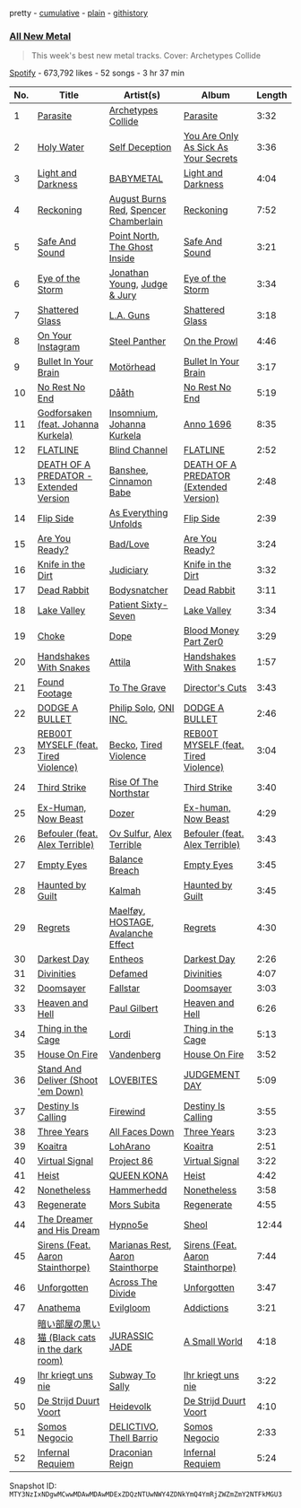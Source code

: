 pretty - [cumulative](/playlists/cumulative/37i9dQZF1DX5J7FIl4q56G.md) - [plain](/playlists/plain/37i9dQZF1DX5J7FIl4q56G) - [githistory](https://github.githistory.xyz/mackorone/spotify-playlist-archive/blob/main/playlists/plain/37i9dQZF1DX5J7FIl4q56G)

### [All New Metal](https://open.spotify.com/playlist/37i9dQZF1DX5J7FIl4q56G)

> This week's best new metal tracks\. Cover: Archetypes Collide

[Spotify](https://open.spotify.com/user/spotify) - 673,792 likes - 52 songs - 3 hr 37 min

| No. | Title | Artist(s) | Album | Length |
|---|---|---|---|---|
| 1 | [Parasite](https://open.spotify.com/track/0sBXPxWJpMlQBnVF2y78Rg) | [Archetypes Collide](https://open.spotify.com/artist/6Gnk08ItppARKX1z1EW3Vn) | [Parasite](https://open.spotify.com/album/0sx2ImaWkigyLHH45jdIo1) | 3:32 |
| 2 | [Holy Water](https://open.spotify.com/track/4rBkuvKIBAw19IdnOISU5a) | [Self Deception](https://open.spotify.com/artist/0FHW0Lp33r3fvIG0HL4mW0) | [You Are Only As Sick As Your Secrets](https://open.spotify.com/album/2kbZiGYaaZUDZM014s8xnN) | 3:36 |
| 3 | [Light and Darkness](https://open.spotify.com/track/0olkiWqNuL76Zul02kqS0o) | [BABYMETAL](https://open.spotify.com/artist/630wzNP2OL7fl4Xl0GnMWq) | [Light and Darkness](https://open.spotify.com/album/3WDhH38G6iRALKLUjM20VL) | 4:04 |
| 4 | [Reckoning](https://open.spotify.com/track/4xcfmHe5mRVzPA0tdKJltA) | [August Burns Red](https://open.spotify.com/artist/5p9CTsn5ueGU4oScNX1axu), [Spencer Chamberlain](https://open.spotify.com/artist/2cbaTTGFK4bWdglvhLQRFi) | [Reckoning](https://open.spotify.com/album/5SfCfODkHePAgQaLMgnmWs) | 7:52 |
| 5 | [Safe And Sound](https://open.spotify.com/track/1LtXoOrqBYS8kcheVUt5Pr) | [Point North](https://open.spotify.com/artist/5Vp7LqcfAtx2U1RfIX8i7r), [The Ghost Inside](https://open.spotify.com/artist/6kQB2RN7WwryMdJ1MoQh1E) | [Safe And Sound](https://open.spotify.com/album/3QUEnfQoenkZIyLZDMSegH) | 3:21 |
| 6 | [Eye of the Storm](https://open.spotify.com/track/7nxkZOfVWHFChKc3XH1izB) | [Jonathan Young](https://open.spotify.com/artist/2IeMt1qx6ZVt1HFjdfE5tl), [Judge & Jury](https://open.spotify.com/artist/2p1FiOhFr2sED9OxKVNRbB) | [Eye of the Storm](https://open.spotify.com/album/79sF7He6Rk5vVbkYidm7Oq) | 3:34 |
| 7 | [Shattered Glass](https://open.spotify.com/track/3rwTTsTjmfapQ4pGlqEvyI) | [L.A\. Guns](https://open.spotify.com/artist/22TEmHXBBLjTec2LOAuMdS) | [Shattered Glass](https://open.spotify.com/album/5GpP3HaqPtFhL4afkHrj0t) | 3:18 |
| 8 | [On Your Instagram](https://open.spotify.com/track/5PGOJAVfuv3xb2iyiUKlZp) | [Steel Panther](https://open.spotify.com/artist/3l02WF362j1oHOurzuseBv) | [On the Prowl](https://open.spotify.com/album/383qQlo1eU1IRqgQysnMx5) | 4:46 |
| 9 | [Bullet In Your Brain](https://open.spotify.com/track/4TDdlKWf59N0wqBTipYzcJ) | [Motörhead](https://open.spotify.com/artist/1DFr97A9HnbV3SKTJFu62M) | [Bullet In Your Brain](https://open.spotify.com/album/3yn75PrdYZssPvj8kwKpN4) | 3:17 |
| 10 | [No Rest No End](https://open.spotify.com/track/1RTyEckPIIMRvHVocH9Hav) | [Dååth](https://open.spotify.com/artist/1zPmAg2AfxmMPKspgUv9JN) | [No Rest No End](https://open.spotify.com/album/0pVbzIvjFpOKvoW1zvZuEn) | 5:19 |
| 11 | [Godforsaken \(feat\. Johanna Kurkela\)](https://open.spotify.com/track/6E8YVQC9eCBea36OrEv269) | [Insomnium](https://open.spotify.com/artist/3uIgLG971oRM5fe6v8lvQS), [Johanna Kurkela](https://open.spotify.com/artist/7fsO7iJz8gv776THRffk0A) | [Anno 1696](https://open.spotify.com/album/3OAZXA7iAwaPb4v81e6Npz) | 8:35 |
| 12 | [FLATLINE](https://open.spotify.com/track/7eavNfBDdDIj3nkQb6yOxZ) | [Blind Channel](https://open.spotify.com/artist/3L58J6a7f0jyy2p6f3MSAs) | [FLATLINE](https://open.spotify.com/album/0ntAkOuUZbtb6LtccaZoMA) | 2:52 |
| 13 | [DEATH OF A PREDATOR \- Extended Version](https://open.spotify.com/track/5AXtBx24PNEHhLFPjtubJT) | [Banshee](https://open.spotify.com/artist/0DG7J8Q9Alnt65HJv6owzf), [Cinnamon Babe](https://open.spotify.com/artist/0U2rJW6ug1KAvcegC2E004) | [DEATH OF A PREDATOR \(Extended Version\)](https://open.spotify.com/album/0CApfCeUK40PtirtTCaVRG) | 2:48 |
| 14 | [Flip Side](https://open.spotify.com/track/3OQzuPNRTdiltmnRz7xBFG) | [As Everything Unfolds](https://open.spotify.com/artist/28IImD2QqPWTQ2cWgOMQNT) | [Flip Side](https://open.spotify.com/album/2WXou8YukfZ0oVtc15elcb) | 2:39 |
| 15 | [Are You Ready?](https://open.spotify.com/track/4wZQevORelxkGBR7Fioox2) | [Bad/Love](https://open.spotify.com/artist/0lJyKe4CxWOeYOV4dbAFkZ) | [Are You Ready?](https://open.spotify.com/album/66IEOqoGTidgQJSZSFrPSE) | 3:24 |
| 16 | [Knife in the Dirt](https://open.spotify.com/track/4rY2Go6E34ZI09LX21Ko3v) | [Judiciary](https://open.spotify.com/artist/1llYaLn43cLcbWg9M4t0Y3) | [Knife in the Dirt](https://open.spotify.com/album/2t1hUmT2rDFi5s0P85wyTj) | 3:32 |
| 17 | [Dead Rabbit](https://open.spotify.com/track/3YQHk5o9uDDIBvTQ5tEKVl) | [Bodysnatcher](https://open.spotify.com/artist/2tCl0ipvwJJRJLAuIGf6tm) | [Dead Rabbit](https://open.spotify.com/album/3pR1R0B0l1WVieIcjzBIz0) | 3:11 |
| 18 | [Lake Valley](https://open.spotify.com/track/2ZXZ3Gi55IlEhswNFJYiWO) | [Patient Sixty\-Seven](https://open.spotify.com/artist/1wklENd4yCkEW1u0fkJR2c) | [Lake Valley](https://open.spotify.com/album/2Kbar09FZwybR3Cd6QRRvB) | 3:34 |
| 19 | [Choke](https://open.spotify.com/track/4fh19jTHBoLbFrb1Z6Do76) | [Dope](https://open.spotify.com/artist/7fWgqc4HJi3pcHhK8hKg2p) | [Blood Money Part Zer0](https://open.spotify.com/album/00IWlCz2v0BLL8td4oljJt) | 3:29 |
| 20 | [Handshakes With Snakes](https://open.spotify.com/track/4oztf7RcwAIxhd1gBp0pjg) | [Attila](https://open.spotify.com/artist/4Uv5bceTJ2h3tLlssUNDNP) | [Handshakes With Snakes](https://open.spotify.com/album/08DuxbIKQxGyVv35305TrD) | 1:57 |
| 21 | [Found Footage](https://open.spotify.com/track/7goG2zIEAEOfjFjewIoHS9) | [To The Grave](https://open.spotify.com/artist/3jr9qsKWQjf3iMNQ3rWVDQ) | [Director's Cuts](https://open.spotify.com/album/4X9RLhq6LMvDahUo8Xk2Um) | 3:43 |
| 22 | [DODGE A BULLET](https://open.spotify.com/track/0VoNtFDVvqndbPHYnR7JYC) | [Philip Solo](https://open.spotify.com/artist/7AiFDZCdP0usKRf55bRPSI), [ONI INC.](https://open.spotify.com/artist/1dW38AxhFH7xZjV7o3p3l4) | [DODGE A BULLET](https://open.spotify.com/album/7lyLpdvd2DK5oXCqU5YW0M) | 2:46 |
| 23 | [REB00T MYSELF \(feat\. Tired Violence\)](https://open.spotify.com/track/0ktDzd32KJcAW4e7bsPmeG) | [Becko](https://open.spotify.com/artist/6Vu1oZl4ozrU6zqdidyCMU), [Tired Violence](https://open.spotify.com/artist/0zysEFjcjriHu5pvZkhfYV) | [REB00T MYSELF \(feat\. Tired Violence\)](https://open.spotify.com/album/35lOHVwCtYdWpz9TXuyP9b) | 3:04 |
| 24 | [Third Strike](https://open.spotify.com/track/0RSydWlJAPVBVEe4opCXEN) | [Rise Of The Northstar](https://open.spotify.com/artist/5vDfbSPkurKQxpVVXALJ4K) | [Third Strike](https://open.spotify.com/album/5MyuF816BytMJe1M13FIzp) | 3:40 |
| 25 | [Ex\-Human, Now Beast](https://open.spotify.com/track/50WKLFqJQ9kSsmgyc8VrfH) | [Dozer](https://open.spotify.com/artist/57VFYrmiB0eCM2qXZmV96N) | [Ex\-human, Now Beast](https://open.spotify.com/album/1kOxor59vIAnuQGZAQrFPa) | 4:29 |
| 26 | [Befouler \(feat\. Alex Terrible\)](https://open.spotify.com/track/0Lr0MHPtvyM6pGlfGX6ch5) | [Ov Sulfur](https://open.spotify.com/artist/7DZ58DvASCdGxYBdET8fbC), [Alex Terrible](https://open.spotify.com/artist/5imFWt9rzlx5iGqS58ArtO) | [Befouler \(feat\. Alex Terrible\)](https://open.spotify.com/album/20zVLJm0y5D6pzmkxUpjBD) | 3:43 |
| 27 | [Empty Eyes](https://open.spotify.com/track/6ParhCsL0hSLKTclH7fMO9) | [Balance Breach](https://open.spotify.com/artist/2sy77oZSFj4hGs76OQIsgK) | [Empty Eyes](https://open.spotify.com/album/2o2uqqmdKn5jrkzIACraz6) | 3:45 |
| 28 | [Haunted by Guilt](https://open.spotify.com/track/6vt2sAnAVzN0fPAa9hvFYU) | [Kalmah](https://open.spotify.com/artist/2YPVtFn6SsYNntkmrdDpGF) | [Haunted by Guilt](https://open.spotify.com/album/7KTsCcLQtB09OhpulYMTmB) | 3:45 |
| 29 | [Regrets](https://open.spotify.com/track/099BxoNz07jUeFb7SV9Zxr) | [Maelføy](https://open.spotify.com/artist/70Xhx9yjoKm0t3VmTYkrPp), [HOSTAGE](https://open.spotify.com/artist/653fYxU9prUXhYQFhIrTtD), [Avalanche Effect](https://open.spotify.com/artist/1lhzMZn54qAGcj8hdoMCCb) | [Regrets](https://open.spotify.com/album/61vMFjZ6AXxY11tRFGTtxo) | 4:30 |
| 30 | [Darkest Day](https://open.spotify.com/track/5lTanz07JiGe2oTgNF6YbV) | [Entheos](https://open.spotify.com/artist/4ZBgVz7Pg5ZAX7pZjURSOI) | [Darkest Day](https://open.spotify.com/album/2XQmYdm6yHFoaxXONNvulx) | 2:26 |
| 31 | [Divinities](https://open.spotify.com/track/4Z9YH7O1VehoCk3elbaEgF) | [Defamed](https://open.spotify.com/artist/5Yu9Nd4YF69bAfAaoqIg5r) | [Divinities](https://open.spotify.com/album/55LEaVHOADUZ0jwiawPFM2) | 4:07 |
| 32 | [Doomsayer](https://open.spotify.com/track/5qSkGAttrRovIQ78NPaPsq) | [Fallstar](https://open.spotify.com/artist/5foy0C3uRKsbKh7HsftCST) | [Doomsayer](https://open.spotify.com/album/5ppBq9nJtiq1Z322HNCq6N) | 3:03 |
| 33 | [Heaven and Hell](https://open.spotify.com/track/7GMu6f73eW5XFVoEVZgxjX) | [Paul Gilbert](https://open.spotify.com/artist/19sJfp2FK2evlsw46WVhPG) | [Heaven and Hell](https://open.spotify.com/album/31txJUkwYG38EBVVU8ihBg) | 6:26 |
| 34 | [Thing in the Cage](https://open.spotify.com/track/2WNOjWVsGp8qef1AFutWI6) | [Lordi](https://open.spotify.com/artist/14SgKNlOCKAI0PfRD1HnWh) | [Thing in the Cage](https://open.spotify.com/album/3hyFUhMyhT47VXFAmwjGC5) | 5:13 |
| 35 | [House On Fire](https://open.spotify.com/track/3wX0VBJPujhLqaVnHhx0Wm) | [Vandenberg](https://open.spotify.com/artist/3hAv15rFpsTe7zteKhhJTx) | [House On Fire](https://open.spotify.com/album/7569iiE6w4AGpcUgGKDmTz) | 3:52 |
| 36 | [Stand And Deliver \(Shoot 'em Down\)](https://open.spotify.com/track/0uWiz0WAVy53yoIyQhRmpi) | [LOVEBITES](https://open.spotify.com/artist/4H1S8RTYv4vN3SiM5uSZSa) | [JUDGEMENT DAY](https://open.spotify.com/album/47Vc1BE06sqdNc9FrZzamk) | 5:09 |
| 37 | [Destiny Is Calling](https://open.spotify.com/track/2A7QH92lyXJS9hs1seLh9g) | [Firewind](https://open.spotify.com/artist/70I9vE7YTwKmelfEplXc5r) | [Destiny Is Calling](https://open.spotify.com/album/2SpO7bwY4uJbQw0G5iiw7c) | 3:55 |
| 38 | [Three Years](https://open.spotify.com/track/3lA7AXHbM9TRYNFvXLq5s6) | [All Faces Down](https://open.spotify.com/artist/0IohuWvOYtIiMCLsIXal8m) | [Three Years](https://open.spotify.com/album/5sScZsaeHahFXtV9vfWlLo) | 3:23 |
| 39 | [Koaitra](https://open.spotify.com/track/1piJMtAVSSv0nZoeck86lo) | [LohArano](https://open.spotify.com/artist/1niZm9pb4k3oHZbKYyNYZP) | [Koaitra](https://open.spotify.com/album/5joOB6mLIIeNmSsMsUctnn) | 2:51 |
| 40 | [Virtual Signal](https://open.spotify.com/track/167O2d3iJRRnDAEdJNXJhw) | [Project 86](https://open.spotify.com/artist/7toVzxZQU21OjB5PqXNvTF) | [Virtual Signal](https://open.spotify.com/album/0AbgrMxOW2saI769zdpsiB) | 3:22 |
| 41 | [Heist](https://open.spotify.com/track/5D9j5zjNyYfJhxeYSAASi5) | [QUEEN KONA](https://open.spotify.com/artist/6fuf34CYUe4klqiMkH2SOr) | [Heist](https://open.spotify.com/album/1XbMIGJiMyQGYvd1l1xXZO) | 4:42 |
| 42 | [Nonetheless](https://open.spotify.com/track/3DgD7kR6Owbqq7Xmz04chM) | [Hammerhedd](https://open.spotify.com/artist/2hXhcmGIY6NgJL8eQRoA5d) | [Nonetheless](https://open.spotify.com/album/1VlvJFE6vC8ha6MKuT967g) | 3:58 |
| 43 | [Regenerate](https://open.spotify.com/track/1R1c6LPpUVqOF3A1o4irVS) | [Mors Subita](https://open.spotify.com/artist/6OTqwzePF081l2Oz9PEku8) | [Regenerate](https://open.spotify.com/album/4vkVJ1bkH8YQ9XGIeQEsuv) | 4:55 |
| 44 | [The Dreamer and His Dream](https://open.spotify.com/track/0ozTI0uwzHHF21PkLJ4GWG) | [Hypno5e](https://open.spotify.com/artist/5bPOuhK95xuq1UKdiqsysz) | [Sheol](https://open.spotify.com/album/0CtgimHqRmgm1KUvL76E1N) | 12:44 |
| 45 | [Sirens \(Feat\. Aaron Stainthorpe\)](https://open.spotify.com/track/7mj1tN8SPmRuLmQUzTCbqm) | [Marianas Rest](https://open.spotify.com/artist/0k4zMzhcTcF2wQcbOMVZxD), [Aaron Stainthorpe](https://open.spotify.com/artist/0PR4sLGuuCr4foVabJhSvq) | [Sirens \(Feat\. Aaron Stainthorpe\)](https://open.spotify.com/album/7GQXXwUpA1ODrk3eIywfMw) | 7:44 |
| 46 | [Unforgotten](https://open.spotify.com/track/6vRl3nayCFYs8XATz9sjX5) | [Across The Divide](https://open.spotify.com/artist/0nSiDv4EGEzX8Gozbw5Qxe) | [Unforgotten](https://open.spotify.com/album/01A753ghJk78KsYT4MPQfJ) | 3:47 |
| 47 | [Anathema](https://open.spotify.com/track/1oLHIkHzNipzkouaBClSdl) | [Evilgloom](https://open.spotify.com/artist/1cJ8mgIFVHt86l9J90pkBa) | [Addictions](https://open.spotify.com/album/4Cfplm19oERf2huyJwaKGJ) | 3:21 |
| 48 | [暗い部屋の黒い猫 \(Black cats in the dark room\)](https://open.spotify.com/track/5RP0Bofv0TvcsdDyfjzY2N) | [JURASSIC JADE](https://open.spotify.com/artist/7ajuXopV2sXzN3lQYBujpV) | [A Small World](https://open.spotify.com/album/7BQuhg2J7Vjk2POH97A3Ft) | 4:18 |
| 49 | [Ihr kriegt uns nie](https://open.spotify.com/track/2QGmjn1UVuXKHxgvIr2soL) | [Subway To Sally](https://open.spotify.com/artist/544X9aDcwFDSon8HevRcqg) | [Ihr kriegt uns nie](https://open.spotify.com/album/7JLEBKEB8mhjEQeJ7yPJrl) | 3:22 |
| 50 | [De Strijd Duurt Voort](https://open.spotify.com/track/4Q61p76XlAcIm6VHuUKi40) | [Heidevolk](https://open.spotify.com/artist/0A2YaO4tUFeJVNn5Hvjfxa) | [De Strijd Duurt Voort](https://open.spotify.com/album/4rwwV0zg4taKZ56zg4y71v) | 4:10 |
| 51 | [Somos Negocio](https://open.spotify.com/track/7Dtbv6pChk6Qdyxy5BJJJb) | [DELICTIVO](https://open.spotify.com/artist/1G8OSVGFYiuCJSMySDPCbE), [Thell Barrio](https://open.spotify.com/artist/5JMS3Ijapn92ZJ8EKFcW59) | [Somos Negocio](https://open.spotify.com/album/5HjAP8qa3lBJ7pBIvgP4Ci) | 2:33 |
| 52 | [Infernal Requiem](https://open.spotify.com/track/2FsQAWJewoJRGJ9M2Ac97Y) | [Draconian Reign](https://open.spotify.com/artist/0SQfK35YYjN6hqkoYvxOkM) | [Infernal Requiem](https://open.spotify.com/album/5E55xNKv2TxDqYUiirjMhN) | 5:24 |

Snapshot ID: `MTY3NzIxNDgwMCwwMDAwMDAwMDExZDQzNTUwNWY4ZDNkYmQ4YmRjZWZmZmY2NTFkMGU3`

